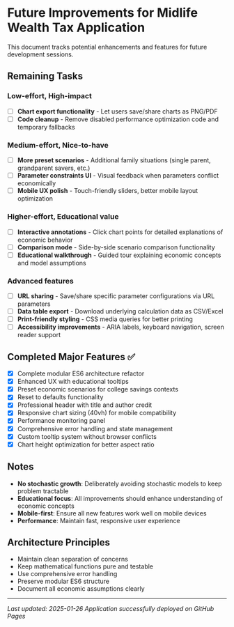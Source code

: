 # Future Improvements for Midlife Wealth Tax Application

This document tracks potential enhancements and features for future development sessions.

## Remaining Tasks

### Low-effort, High-impact
- [ ] **Chart export functionality** - Let users save/share charts as PNG/PDF
- [ ] **Code cleanup** - Remove disabled performance optimization code and temporary fallbacks

### Medium-effort, Nice-to-have
- [ ] **More preset scenarios** - Additional family situations (single parent, grandparent savers, etc.)
- [ ] **Parameter constraints UI** - Visual feedback when parameters conflict economically
- [ ] **Mobile UX polish** - Touch-friendly sliders, better mobile layout optimization

### Higher-effort, Educational value
- [ ] **Interactive annotations** - Click chart points for detailed explanations of economic behavior
- [ ] **Comparison mode** - Side-by-side scenario comparison functionality
- [ ] **Educational walkthrough** - Guided tour explaining economic concepts and model assumptions

### Advanced features
- [ ] **URL sharing** - Save/share specific parameter configurations via URL parameters
- [ ] **Data table export** - Download underlying calculation data as CSV/Excel
- [ ] **Print-friendly styling** - CSS media queries for better printing
- [ ] **Accessibility improvements** - ARIA labels, keyboard navigation, screen reader support

## Completed Major Features ✅

- [x] Complete modular ES6 architecture refactor
- [x] Enhanced UX with educational tooltips
- [x] Preset economic scenarios for college savings contexts
- [x] Reset to defaults functionality
- [x] Professional header with title and author credit
- [x] Responsive chart sizing (40vh) for mobile compatibility
- [x] Performance monitoring panel
- [x] Comprehensive error handling and state management
- [x] Custom tooltip system without browser conflicts
- [x] Chart height optimization for better aspect ratio

## Notes

- **No stochastic growth**: Deliberately avoiding stochastic models to keep problem tractable
- **Educational focus**: All improvements should enhance understanding of economic concepts
- **Mobile-first**: Ensure all new features work well on mobile devices
- **Performance**: Maintain fast, responsive user experience

## Architecture Principles

- Maintain clean separation of concerns
- Keep mathematical functions pure and testable
- Use comprehensive error handling
- Preserve modular ES6 structure
- Document all economic assumptions clearly

---

*Last updated: 2025-01-26*
*Application successfully deployed on GitHub Pages*